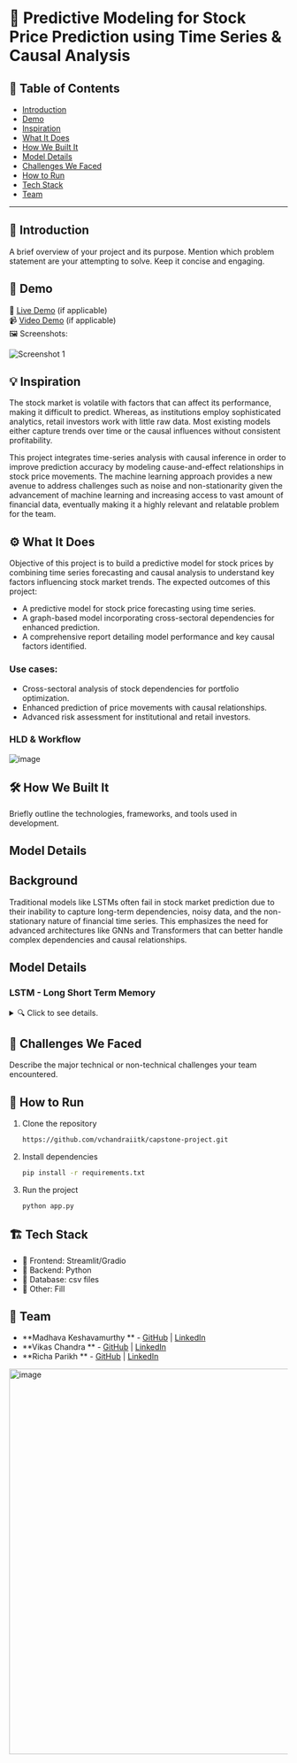 # 🚀 Predictive Modeling for Stock Price Prediction using Time Series & Causal Analysis

## 📌 Table of Contents

- [Introduction](#introduction)
- [Demo](#demo)
- [Inspiration](#inspiration)
- [What It Does](#what-it-does)
- [How We Built It](#how-we-built-it)
- [Model Details](...)
- [Challenges We Faced](#challenges-we-faced)
- [How to Run](#how-to-run)
- [Tech Stack](#tech-stack)
- [Team](#team)

---

## 🎯 Introduction

A brief overview of your project and its purpose. Mention which problem statement are your attempting to solve. Keep it
concise and engaging.

## 🎥 Demo

🔗 [Live Demo](#) (if applicable)  
📹 [Video Demo](#) (if applicable)  
🖼️ Screenshots:

![Screenshot 1](link-to-image)

## 💡 Inspiration

The stock market is volatile with factors that can affect its performance, making it difficult to predict. Whereas, as
institutions employ sophisticated analytics, retail investors work with little raw data. Most existing models either
capture trends over time or the causal influences without consistent profitability.

This project integrates time-series analysis with causal inference in order to improve prediction accuracy by modeling
cause-and-effect relationships in stock price movements. The machine learning approach provides a new avenue to address
challenges such as noise and non-stationarity given the advancement of machine learning and increasing access to vast
amount of financial data, eventually making it a highly relevant and relatable problem for the team.

## ⚙️ What It Does

Objective of this project is to build a predictive model for stock prices by combining time series forecasting and
causal analysis to understand key factors influencing stock market trends. The expected outcomes of this project:

- A predictive model for stock price forecasting using time series.
- A graph-based model incorporating cross-sectoral dependencies for enhanced prediction.
- A comprehensive report detailing model performance and key causal factors identified.

### Use cases:

- Cross-sectoral analysis of stock dependencies for portfolio optimization.
- Enhanced prediction of price movements with causal relationships.
- Advanced risk assessment for institutional and retail investors.

### HLD & Workflow
![image](https://github.com/user-attachments/assets/8144cd95-2621-4626-8dcc-be055e83f912)


## 🛠️ How We Built It

Briefly outline the technologies, frameworks, and tools used in development.

## Model Details

## Background

Traditional models like LSTMs often fail in stock market prediction due to their
inability to capture long-term dependencies, noisy data, and the non-stationary
nature of financial time series. This emphasizes the need for advanced architectures like GNNs and
Transformers that can better handle complex dependencies and causal relationships.

## Model Details

### LSTM - Long Short Term Memory

<details>
   <summary>🔍 Click to see details.</summary>

LSTMs, are a specialized type of RNN architecture designed to tackle a specific challenge—remembering information over
extended periods. These models that enhance the memory capabilities of recurrent neural networks. These networks
typically hold short-term memory, utilizing earlier information for immediate tasks within the current neural network.

LSTMs can analyze historical price data and past events to potentially predict future trends, considering long-term
factors that might influence the price.
Even though LSTMs offer advantages for predicting stock market prices, there are still challenges to consider:

**Data Quality and Noise**: A multitude of factors influences stock prices, many of which remain unpredictable, such as
news events and social media sentiment. LSTMs might struggle to differentiate between relevant patterns and random noise
in
the data, potentially leading to inaccurate predictions.

**Limited Historical Data**: The effectiveness of LSTMs depends on the quality and quantity of historical data
available.
For newer companies or less liquid stocks, there might not be enough data to train the model effectively, limiting its
ability to capture long-term trends.

**Non-Linear Relationships**: While LSTMs can handle complex relationships, the stock market can exhibit sudden shifts
and
non-linear behavior due to unforeseen events. The model might not be able to perfectly capture these unpredictable
fluctuations.

**Overfitting and Generalizability**: There’s a risk of the model overfitting the training data, performing well on
historical data but failing to generalize to unseen future patterns. Careful hyperparameter tuning and validation
techniques are crucial to ensure the model can learn generalizable insights.

**Self-Fulfilling Prophecies**: If a large number of investors rely on LSTM predictions, their collective actions could
influence the market in a way that aligns with the prediction, creating a self-fulfilling prophecy. This highlights the
importance of using these predictions as a potential guide, not a guaranteed outcome.

**Causal Factors**: LSTM cannot take advantage of causal analysis in predicting a stock price. Macro factors such as
USD-INR, RepoRate etc play significant role in causing stock price movements

#### LSTM Results

When trained with Indian stock price details along with its macro-factors in place with the data, the
LSTM struggled to incorporate the causal dependencies and non-linear dependencies.

**Model Details**

```plain
Model: "sequential"
┏━━━━━━━━━━━━━━━━━━━━━━━━━━━━━━━━━┳━━━━━━━━━━━━━━━━━━━━━━━━┳━━━━━━━━━━━━━━━┓
┃ Layer (type)                    ┃ Output Shape           ┃       Param # ┃
┡━━━━━━━━━━━━━━━━━━━━━━━━━━━━━━━━━╇━━━━━━━━━━━━━━━━━━━━━━━━╇━━━━━━━━━━━━━━━┩
│ lstm (LSTM)                     │ (None, 64)             │        18,688 │
├─────────────────────────────────┼────────────────────────┼───────────────┤
│ dense (Dense)                   │ (None, 1)              │            65 │
└─────────────────────────────────┴────────────────────────┴───────────────┘
 Total params: 56,261 (219.77 KB)
 Trainable params: 18,753 (73.25 KB)
 Non-trainable params: 0 (0.00 B)
 Optimizer params: 37,508 (146.52 KB)
```

**Model Metric**

```plain
R-squared (R2): 0.8507604692671287
```

**Conclusion**
Since R2 is not very great, also, the model loss during training is found to be too high.
Hence LSTM is not a good fit for stock target prediction.

</details>

## 🚧 Challenges We Faced

Describe the major technical or non-technical challenges your team encountered.

## 🏃 How to Run

1. Clone the repository
   ```sh
   https://github.com/vchandraiitk/capstone-project.git
   ```
2. Install dependencies
   ```sh
   pip install -r requirements.txt
   ```
3. Run the project
   ```sh
   python app.py
   ```

## 🏗️ Tech Stack

- 🔹 Frontend: Streamlit/Gradio
- 🔹 Backend: Python
- 🔹 Database: csv files
- 🔹 Other: Fill

## 👥 Team

- **Madhava Keshavamurthy
  ** - [GitHub](https://github.com/madhavamk) | [LinkedIn](https://www.linkedin.com/in/madhavamk/)
- **Vikas Chandra
  ** - [GitHub](https://github.com/vchandraiitk) | [LinkedIn](https://www.linkedin.com/in/vikas-chandra-3112496/)
- **Richa Parikh
  ** - [GitHub](https://github.com/richa1543) | [LinkedIn](https://www.linkedin.com/in/richa-parikh-824a1b124/)

<img width="697" alt="image" src="https://github.com/user-attachments/assets/09307f59-6cb1-46ae-b237-e5e3c87fa078" />

